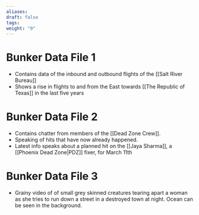```yaml
---
aliases: 
draft: false
tags: 
weight: "0"
---
```

# Bunker Data File 1
- Contains data of the inbound and outbound flights of the [[Salt River Bureau]]
- Shows a rise in flights to and from the East towards [[The Republic of Texas]] in the last five years
# Bunker Data File 2
- Contains chatter from members of the [[Dead Zone Crew]].
- Speaking of hits that have now already happened.
- Latest info speaks about a planned hit on the [[Jaya Sharma]], a [[Phoenix Dead Zone|PDZ]] fixer, for March 11th
# Bunker Data File 3
- Grainy video of of small grey skinned creatures tearing apart a woman as she tries to run down a street in a destroyed town at night. Ocean can be seen in the background.